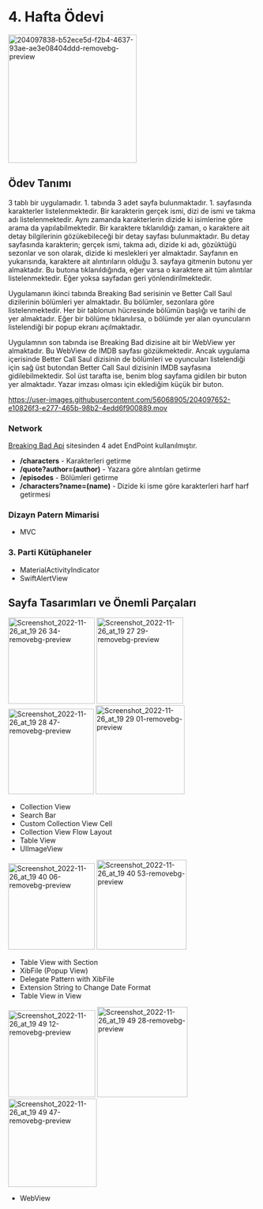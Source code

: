 # 4. Hafta Ödevi

<img width="260" alt="204097838-b52ece5d-f2b4-4637-93ae-ae3e08404ddd-removebg-preview" src="https://user-images.githubusercontent.com/56068905/204100123-0155e105-8e80-411f-ae0f-8d1162b5737c.png">


## Ödev Tanımı

3 tablı bir uygulamadır. 1. tabında 3 adet sayfa bulunmaktadır. 1. sayfasında karakterler listelenmektedir. Bir karakterin gerçek ismi, dizi de ismi ve takma adı listelenmektedir. Aynı zamanda karakterlerin dizide ki isimlerine göre arama da yapılabilmektedir. Bir karaktere tıklanıldığı zaman, o karaktere ait detay bilgilerinin gözükebileceği bir detay sayfası bulunmaktadır. Bu detay sayfasında karakterin; gerçek ismi, takma adı, dizide ki adı, gözüktüğü sezonlar ve son olarak, dizide ki meslekleri yer almaktadır. Sayfanın en yukarısında, karaktere ait alıntırıların olduğu 3. sayfaya gitmenin butonu yer almaktadır. Bu butona tıklanıldığında, eğer varsa o karaktere ait tüm alıntılar listelenmektedir. Eğer yoksa sayfadan geri yönlendirilmektedir.
      
Uygulamanın ikinci tabında Breaking Bad serisinin ve Better Call Saul dizilerinin bölümleri yer almaktadır. Bu bölümler, sezonlara göre listelenmektedir. Her bir tablonun hücresinde bölümün başlığı ve tarihi de yer almaktadır. Eğer bir bölüme tıklanılırsa, o bölümde yer alan oyuncuların listelendiği bir popup ekranı açılmaktadır.
      
Uygulamnın son tabında ise Breaking Bad dizisine ait bir WebView yer almaktadır. Bu WebView de IMDB sayfası gözükmektedir. Ancak uygulama içerisinde Better Call Saul dizisinin de bölümleri ve oyuncuları listelendiği için sağ üst butondan Better Call Saul dizisinin IMDB sayfasına gidilebilmektedir. Sol üst tarafta ise, benim blog sayfama gidilen bir buton yer almaktadır. Yazar imzası olması için eklediğim küçük bir buton.

https://user-images.githubusercontent.com/56068905/204097652-e10826f3-e277-465b-98b2-4edd6f900889.mov

### Network

[Breaking Bad Api](https://breakingbadapi.com/) sitesinden 4 adet EndPoint kullanılmıştır.

* **/characters** - Karakterleri getirme
* **/quote?author=\(author)** - Yazara göre alıntıları getirme
* **/episodes** - Bölümleri getirme
* **/characters?name=\(name)** - Dizide ki isme göre karakterleri harf harf getirmesi
       
### Dizayn Patern Mimarisi

* MVC

### 3. Parti Kütüphaneler

* MaterialActivityIndicator
* SwiftAlertView
       
## Sayfa Tasarımları ve Önemli Parçaları

<img width="175" alt="Screenshot_2022-11-26_at_19 26 34-removebg-preview" src="https://user-images.githubusercontent.com/56068905/204099006-5faab988-59ca-4590-8656-c27b0897a03e.png"> <img width="175" alt="Screenshot_2022-11-26_at_19 27 29-removebg-preview" src="https://user-images.githubusercontent.com/56068905/204099010-255ce1b3-66f7-41ad-80d9-fa1112227f52.png"> <img width="173" alt="Screenshot_2022-11-26_at_19 28 47-removebg-preview" src="https://user-images.githubusercontent.com/56068905/204099013-1d4928eb-3505-439f-a3fd-e7ec52596a4e.png"> <img width="180" alt="Screenshot_2022-11-26_at_19 29 01-removebg-preview" src="https://user-images.githubusercontent.com/56068905/204099019-92032e4d-9b03-4ac6-8822-0edb1bf1cb89.png">

* Collection View
* Search Bar
* Custom Collection View Cell
* Collection View Flow Layout
* Table View
* UIImageView

<img width="175" alt="Screenshot_2022-11-26_at_19 40 06-removebg-preview" src="https://user-images.githubusercontent.com/56068905/204099440-2d439182-b38f-4076-b3df-d0af6144bf42.png"> <img width="182" alt="Screenshot_2022-11-26_at_19 40 53-removebg-preview" src="https://user-images.githubusercontent.com/56068905/204099443-acc73111-f102-4206-92af-9188eb6f0aa4.png">

* Table View with Section
* XibFile (Popup View)
* Delegate Pattern with XibFile
* Extension String to Change Date Format
* Table View in View

<img width="176" alt="Screenshot_2022-11-26_at_19 49 12-removebg-preview" src="https://user-images.githubusercontent.com/56068905/204099855-b14b783d-910c-4506-be55-3ae7e7e1b396.png"> <img width="183" alt="Screenshot_2022-11-26_at_19 49 28-removebg-preview" src="https://user-images.githubusercontent.com/56068905/204099859-2ceb614f-86c7-4cc4-b465-62fcd30adda2.png"> <img width="179" alt="Screenshot_2022-11-26_at_19 49 47-removebg-preview" src="https://user-images.githubusercontent.com/56068905/204099862-52edd791-9342-48a9-a73a-19ec41bf5c18.png">

* WebView 


